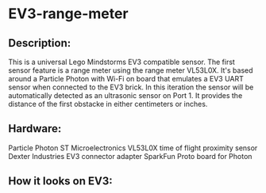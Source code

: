 # EV3-range-meter

## Description: 
This is a universal Lego Mindstorms EV3 compatible sensor. The first sensor feature is a range meter using the range meter VL53L0X.
It's based around a Particle Photon with Wi-Fi on board that emulates a EV3 UART sensor when connected to the EV3 brick.
In this iteration the sensor will be automatically detected as an ultrasonic sensor on Port 1. It provides the distance of the first obstacke in either centimeters or inches.

## Hardware: 
Particle Photon
ST Microelectronics VL53L0X time of flight proximity sensor
Dexter Industries EV3 connector adapter
SparkFun Proto board for Photon

## How it looks on EV3:

